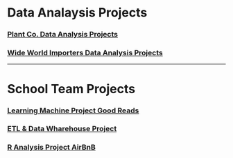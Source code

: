 
# Data Analaysis Projects
### [Plant Co. Data Analysis Projects](https://github.com/Evank2023/Portfolio/tree/PlantCo)
### [Wide World Importers Data Analysis Projects](https://github.com/Evank2023/Portfolio/tree/WWI)

___
# School Team Projects
### [Learning Machine Project Good Reads](https://github.com/Evank2023/DSTI_School_Project_Machine_Learning)
### [ETL & Data Wharehouse Project](https://github.com/Evank2023/School_Project_ETL_and_DataWharehouse)
### [R Analysis Project AirBnB](https://github.com/Evank2023/School_Project_R_AirBnB/blob/main/README.md)
